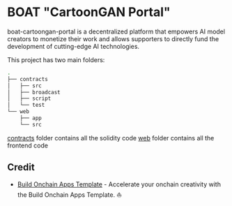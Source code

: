 # BOAT "CartoonGAN Portal"

boat-cartoongan-portal is a decentralized platform that empowers AI model creators to monetize their work and allows supporters to directly fund the development of cutting-edge AI technologies.

This project has two main folders:

```bash
.
├── contracts
│   ├── src
│   ├── broadcast
│   ├── script
│   └── test
└── web
    ├── app
    └── src
```

[contracts](/contracts/README.md) folder contains all the solidity code
[web](/web/README.md) folder contains all the frontend code


## Credit 
* [Build Onchain Apps Template](https://github.com/coinbase/build-onchain-apps) - Accelerate your onchain creativity with the Build Onchain Apps Template. ⛵️
